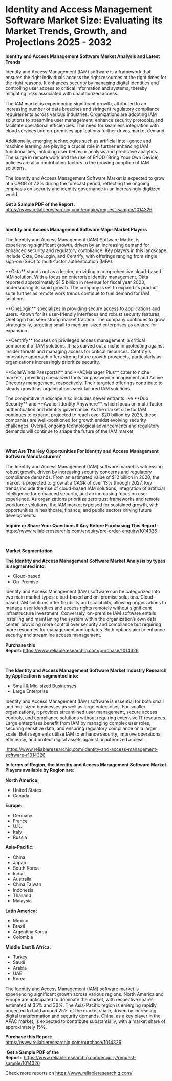 <p><h1>Identity and Access Management Software Market Size: Evaluating its Market Trends, Growth, and Projections 2025 - 2032</h1></p><p><strong>Identity and Access Management Software Market Analysis and Latest Trends</strong></p>
<p><p>Identity and Access Management (IAM) software is a framework that ensures the right individuals access the right resources at the right times for the right reasons. It enhances security by managing digital identities and controlling user access to critical information and systems, thereby mitigating risks associated with unauthorized access. </p><p>The IAM market is experiencing significant growth, attributed to an increasing number of data breaches and stringent regulatory compliance requirements across various industries. Organizations are adopting IAM solutions to streamline user management, enhance security protocols, and facilitate operational efficiencies. The need for seamless integration with cloud services and on-premises applications further drives market demand.</p><p>Additionally, emerging technologies such as artificial intelligence and machine learning are playing a crucial role in further enhancing IAM functionalities, including user behavior analysis and predictive analytics. The surge in remote work and the rise of BYOD (Bring Your Own Device) policies are also contributing factors to the growing adoption of IAM solutions. </p><p>The Identity and Access Management Software Market is expected to grow at a CAGR of 7.2% during the forecast period, reflecting the ongoing emphasis on security and identity governance in an increasingly digitized world.</p></p>
<p><strong>Get a Sample PDF of the Report:&nbsp;</strong> <a href="https://www.reliableresearchiq.com/enquiry/request-sample/1014326?utm_campaign=2238&utm_medium=2&utm_source=Github&utm_content=ia&utm_term=06032025&utm_id=identity-and-access-management-software">https://www.reliableresearchiq.com/enquiry/request-sample/1014326</a></p>
<p>&nbsp;</p>
<p><strong>Identity and Access Management Software Major Market Players</strong></p>
<p><p>The Identity and Access Management (IAM) Software Market is experiencing significant growth, driven by an increasing demand for enhanced security and regulatory compliance. Key players in this landscape include Okta, OneLogin, and Centrify, with offerings ranging from single sign-on (SSO) to multi-factor authentication (MFA).</p><p>**Okta** stands out as a leader, providing a comprehensive cloud-based IAM solution. With a focus on enterprise identity management, Okta reported approximately $1.5 billion in revenue for fiscal year 2023, underscoring its rapid growth. The company is set to expand its product suite further as remote work trends continue to fuel demand for IAM solutions.</p><p>**OneLogin** specializes in providing secure access to applications and users. Known for its user-friendly interfaces and robust security features, OneLogin has seen strong market traction. The company continues to grow strategically, targeting small to medium-sized enterprises as an area for expansion.</p><p>**Centrify** focuses on privileged access management, a critical component of IAM solutions. It has carved out a niche in protecting against insider threats and managing access for critical resources. Centrify's innovative approach offers strong future growth prospects, particularly as organizations increasingly prioritize security.</p><p>**SolarWinds Passportal** and **ADManager Plus** cater to niche markets, providing specialized tools for password management and Active Directory management, respectively. Their targeted offerings contribute to steady growth as organizations seek tailored IAM solutions.</p><p>The competitive landscape also includes newer entrants like **Duo Security** and **Avatier Identity Anywhere**, which focus on multi-factor authentication and identity governance. As the market size for IAM continues to expand, projected to reach over $20 billion by 2025, these companies are well-positioned for growth amidst evolving security challenges. Overall, ongoing technological advancements and regulatory demands will continue to shape the future of the IAM market.</p></p>
<p>&nbsp;</p>
<p><strong>What Are The Key Opportunities For Identity and Access Management Software Manufacturers?</strong></p>
<p><p>The Identity and Access Management (IAM) software market is witnessing robust growth, driven by increasing security concerns and regulatory compliance demands. From an estimated value of $12 billion in 2020, the market is projected to grow at a CAGR of over 13% through 2027. Key trends include the rise of cloud-based IAM solutions, integration of artificial intelligence for enhanced security, and an increasing focus on user experience. As organizations prioritize zero trust frameworks and remote workforce solutions, the IAM market is poised for sustained growth, with opportunities in healthcare, finance, and public sectors driving future developments.</p></p>
<p><strong>Inquire or Share Your Questions If Any Before Purchasing This Report:</strong> <a href="https://www.reliableresearchiq.com/enquiry/pre-order-enquiry/1014326?utm_campaign=2238&utm_medium=2&utm_source=Github&utm_content=ia&utm_term=06032025&utm_id=identity-and-access-management-software">https://www.reliableresearchiq.com/enquiry/pre-order-enquiry/1014326</a></p>
<p>&nbsp;</p>
<p><strong>Market Segmentation</strong></p>
<p><strong>The Identity and Access Management Software Market Analysis by types is segmented into:</strong></p>
<p><ul><li>Cloud-based</li><li>On-Premise</li></ul></p>
<p><p>Identity and Access Management (IAM) software can be categorized into two main market types: cloud-based and on-premise solutions. Cloud-based IAM solutions offer flexibility and scalability, allowing organizations to manage user identities and access rights remotely without significant infrastructure investment. Conversely, on-premise IAM software entails installing and maintaining the system within the organization’s own data center, providing more control over security and compliance but requiring more resources for management and updates. Both options aim to enhance security and streamline access management.</p></p>
<p><strong>Purchase this Report:&nbsp;</strong><a href="https://www.reliableresearchiq.com/purchase/1014326?utm_campaign=2238&utm_medium=2&utm_source=Github&utm_content=ia&utm_term=06032025&utm_id=identity-and-access-management-software">https://www.reliableresearchiq.com/purchase/1014326</a></p>
<p>&nbsp;</p>
<p><strong>The Identity and Access Management Software Market Industry Research by Application is segmented into:</strong></p>
<p><ul><li>Small & Mid-sized Businesses</li><li>Large Enterprise</li></ul></p>
<p><p>Identity and Access Management (IAM) software is essential for both small and mid-sized businesses as well as large enterprises. For smaller organizations, it provides streamlined user management, secure access controls, and compliance solutions without requiring extensive IT resources. Large enterprises benefit from IAM by managing complex user roles, securing sensitive data, and ensuring regulatory compliance on a larger scale. Both segments utilize IAM to enhance security, improve operational efficiency, and protect digital assets against unauthorized access.</p></p>
<p><a href="https://www.reliableresearchiq.com/identity-and-access-management-software-r1014326?utm_campaign=2238&utm_medium=2&utm_source=Github&utm_content=ia&utm_term=06032025&utm_id=identity-and-access-management-software">&nbsp;https://www.reliableresearchiq.com/identity-and-access-management-software-r1014326</a></p>
<p><strong>In terms of Region, the Identity and Access Management Software Market Players available by Region are:</strong></p>
<p>
    <p> <strong> North America: </strong>
        <ul>
            <li>United States</li>
            <li>Canada</li>
        </ul>
        </p> 
    <p> <strong> Europe: </strong>
        <ul>
            <li>Germany</li>
            <li>France</li>
            <li>U.K.</li>
            <li>Italy</li>
            <li>Russia</li>
        </ul>
        </p> 
    <p> <strong> Asia-Pacific: </strong>
        <ul>
            <li>China</li>
            <li>Japan</li>
            <li>South Korea</li>
            <li>India</li>
            <li>Australia</li>
            <li>China Taiwan</li>
            <li>Indonesia</li>
            <li>Thailand</li>
            <li>Malaysia</li>
        </ul>
        </p> 
    <p> <strong> Latin America: </strong>
        <ul>
            <li>Mexico</li>
            <li>Brazil</li>
            <li>Argentina Korea</li>
            <li>Colombia</li>
        </ul>
        </p> 
    <p> <strong> Middle East & Africa: </strong>
        <ul>
            <li>Turkey</li>
            <li>Saudi</li>
            <li>Arabia</li>
            <li>UAE</li>
            <li>Korea</li>
        </ul>
    </p>
    </p>
<p><p>The Identity and Access Management (IAM) software market is experiencing significant growth across various regions. North America and Europe are anticipated to dominate the market, with respective shares estimated at 35% and 30%. The Asia-Pacific region is emerging rapidly, projected to hold around 25% of the market share, driven by increasing digital transformation and security demands. China, as a key player in the APAC market, is expected to contribute substantially, with a market share of approximately 15%.</p></p>
<p><strong>Purchase this Report: </strong><a href="https://www.reliableresearchiq.com/purchase/1014326?utm_campaign=2238&utm_medium=2&utm_source=Github&utm_content=ia&utm_term=06032025&utm_id=identity-and-access-management-software">https://www.reliableresearchiq.com/purchase/1014326</a></p>
<p>&nbsp;<strong>Get a Sample PDF of the Report:&nbsp;&nbsp;</strong><a href="https://www.reliableresearchiq.com/enquiry/request-sample/1014326?utm_campaign=2238&utm_medium=2&utm_source=Github&utm_content=ia&utm_term=06032025&utm_id=identity-and-access-management-software">https://www.reliableresearchiq.com/enquiry/request-sample/1014326</a></p>
<p><strong></strong></p>
<p>Check more reports on <a href="https://www.reliableresearchiq.com/?utm_campaign=2238&utm_medium=2&utm_source=Github&utm_content=ia&utm_term=06032025&utm_id=identity-and-access-management-software">https://www.reliableresearchiq.com/</a></p>